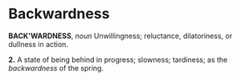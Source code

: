 # Backwardness

**BACK'WARDNESS**, _noun_ Unwillingness; reluctance, dilatoriness, or dullness in action.

**2.** A state of being behind in progress; slowness; tardiness; as the _backwardness_ of the spring.